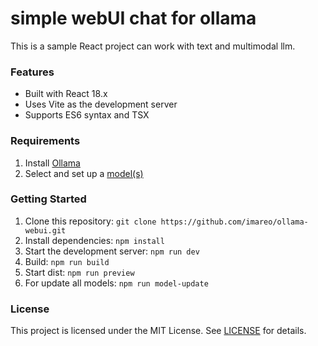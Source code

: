 # **simple webUI chat for ollama**


This is a sample React project can work with text and multimodal llm.


### Features

* Built with React 18.x
* Uses Vite as the development server
* Supports ES6 syntax and TSX

### Requirements

1. Install [Ollama](https://ollama.com/download)
2. Select and set up a [model(s)](https://ollama.com/library)

### Getting Started

1. Clone this repository: `git clone https://github.com/imareo/ollama-webui.git`
2. Install dependencies: `npm install`
3. Start the development server: `npm run dev`
4. Build: `npm run build`
5. Start dist: `npm run preview` 
6. For update all models: `npm run model-update`


### License

This project is licensed under the MIT License. See [LICENSE](https://github.com/imareo/ollama-ui/blob/master/LICENSE) for details.
